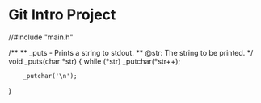 # Git Intro Project

//#include "main.h"

/**
 ** _puts - Prints a string to stdout.
 ** @str: The string to be printed.
 */
void _puts(char *str)
{
        while (*str)
                _putchar(*str++);

        _putchar('\n');
}
